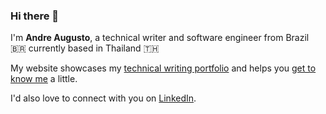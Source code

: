 ### Hi there 👋

I'm **Andre Augusto**, a technical writer and software engineer from Brazil 🇧🇷 currently based in Thailand 🇹🇭

My website showcases my [technical writing portfolio](https://www.thedaringwriter.net/portfolio) and helps you [get to know me](https://www.thedaringwriter.net) a little.

I'd also love to connect with you on [LinkedIn](https://www.linkedin.com/in/valongueiro/).

<!--
**valongueiro/valongueiro** is a ✨ _special_ ✨ repository because its `README.md` (this file) appears on your GitHub profile.

Here are some ideas to get you started:

- 🔭 I’m currently working on ...
- 🌱 I’m currently learning ...
- 👯 I’m looking to collaborate on ...
- 🤔 I’m looking for help with ...
- 💬 Ask me about ...
- 📫 How to reach me: ...
- 😄 Pronouns: ...
- ⚡ Fun fact: ...
-->

